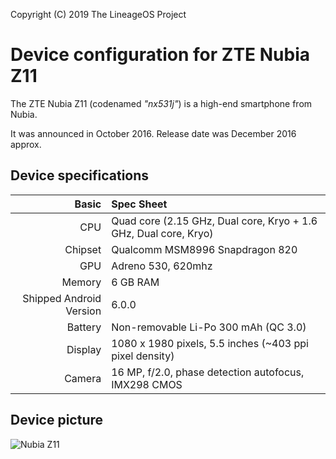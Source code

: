 Copyright (C) 2019 The LineageOS Project

Device configuration for ZTE Nubia Z11
=========================================

The ZTE Nubia Z11 (codenamed _"nx531j"_) is a high-end smartphone from Nubia.

It was announced in October 2016. Release date was December 2016 approx.

## Device specifications

Basic   | Spec Sheet
-------:|:-------------------------
CPU     | Quad core (2.15 GHz, Dual core, Kryo + 1.6 GHz, Dual core, Kryo)
Chipset | Qualcomm MSM8996 Snapdragon 820
GPU     | Adreno 530, 620mhz
Memory  | 6 GB RAM
Shipped Android Version | 6.0.0
Battery | Non-removable Li-Po 300 mAh (QC 3.0)
Display | 1080 x 1980 pixels, 5.5 inches (~403 ppi pixel density)
Camera  | 16 MP, f/2.0, phase detection autofocus, IMX298 CMOS 

## Device picture

![Nubia Z11](https://oss.nubia.com/resources/images/Z11/photo/z11-b.jpg "ZTE Nubia Z11 in black & gold")
